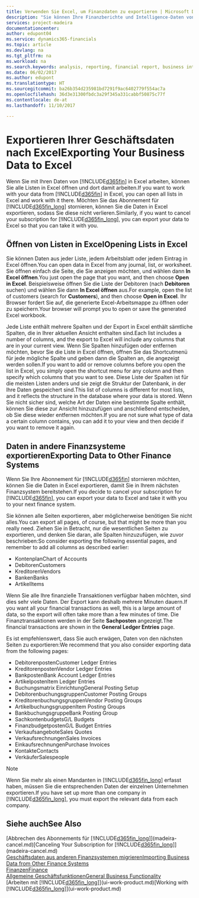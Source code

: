 ```yaml
---
title: Verwenden Sie Excel, um Finanzdaten zu exportieren | Microsoft Docs
description: "Sie können Ihre Finanzberichte und Intelligence-Daten von Dynamics 365 Business edition in Excel exportieren, oder Ihre Financials Daten in Excel öffnen."
services: project-madeira
documentationcenter: 
author: edupont04
ms.service: dynamics365-financials
ms.topic: article
ms.devlang: na
ms.tgt_pltfrm: na
ms.workload: na
ms.search.keywords: analysis, reporting, financial report, business intelligence, BI, Excel
ms.date: 06/02/2017
ms.author: edupont
ms.translationtype: HT
ms.sourcegitcommit: ba26b354d235981bd7291f9ac6402779f554ac7a
ms.openlocfilehash: 36d3e31300fbdc3a29f345a331cabbf50875c77f
ms.contentlocale: de-at
ms.lasthandoff: 11/10/2017

---
```

# <a name="exporting-your-business-data-to-excel"></a><span data-ttu-id="2e091-103">Exportieren Ihrer Geschäftsdaten nach Excel</span><span class="sxs-lookup"><span data-stu-id="2e091-103">Exporting Your Business Data to Excel</span></span>
<span data-ttu-id="2e091-104">Wenn Sie mit Ihren Daten von [!INCLUDE[d365fin](includes/d365fin_md.md)] in Excel arbeiten, können Sie alle Listen in Excel öffnen und dort damit arbeiten.</span><span class="sxs-lookup"><span data-stu-id="2e091-104">If you want to work with your data from [!INCLUDE[d365fin](includes/d365fin_md.md)] in Excel, you can open all lists in Excel and work with it there.</span></span> <span data-ttu-id="2e091-105">Möchten Sie das Abonnement für [!INCLUDE[d365fin_long](includes/d365fin_long_md.md)] stornieren, können Sie die Daten in Excel exportieren, sodass Sie diese nicht verlieren.</span><span class="sxs-lookup"><span data-stu-id="2e091-105">Similarly, if you want to cancel your subscription for [!INCLUDE[d365fin_long](includes/d365fin_long_md.md)], you can export your data to Excel so that you can take it with you.</span></span>

## <a name="opening-lists-in-excel"></a><span data-ttu-id="2e091-106">Öffnen von Listen in Excel</span><span class="sxs-lookup"><span data-stu-id="2e091-106">Opening Lists in Excel</span></span>
<span data-ttu-id="2e091-107">Sie können Daten aus jeder Liste, jedem Arbeitsblatt oder jedem Eintrag in Excel öffnen.</span><span class="sxs-lookup"><span data-stu-id="2e091-107">You can open data in Excel from any journal, list, or worksheet.</span></span> <span data-ttu-id="2e091-108">Sie öffnen einfach die Seite, die Sie anzeigen möchten, und wählen dann **In Excel öffnen**.</span><span class="sxs-lookup"><span data-stu-id="2e091-108">You just open the page that you want, and then choose **Open in Excel**.</span></span> <span data-ttu-id="2e091-109">Beispielsweise öffnen Sie die Liste der Debitoren (nach **Debitoren** suchen) und wählen Sie dann **In Excel öffnen** aus.</span><span class="sxs-lookup"><span data-stu-id="2e091-109">For example, open the list of customers (search for **Customers**), and then choose **Open in Excel**.</span></span> <span data-ttu-id="2e091-110">Ihr Browser fordert Sie auf, die generierte Excel-Arbeitsmappe zu öffnen oder zu speichern.</span><span class="sxs-lookup"><span data-stu-id="2e091-110">Your browser will prompt you to open or save the generated Excel workbook.</span></span>  

<span data-ttu-id="2e091-111">Jede Liste enthält mehrere Spalten und der Export in Excel enthält sämtliche Spalten, die in Ihrer aktuellen Ansicht enthalten sind.</span><span class="sxs-lookup"><span data-stu-id="2e091-111">Each list includes a number of columns, and the export to Excel will include any columns that are in your current view.</span></span> <span data-ttu-id="2e091-112">Wenn Sie Spalten hinzufügen oder entfernen möchten, bevor Sie die Liste in Excel öffnen, öffnen Sie das Shortcutmenü für jede mögliche Spalte und geben dann die Spalten an, die angezeigt werden sollen.</span><span class="sxs-lookup"><span data-stu-id="2e091-112">If you want to add or remove columns before you open the list in Excel, you simply open the shortcut menu for any column and then specify which columns that you want to see.</span></span> <span data-ttu-id="2e091-113">Diese Liste der Spalten ist für die meisten Listen anders und sie zeigt die Struktur der Datenbank, in der Ihre Daten gespeichert sind.</span><span class="sxs-lookup"><span data-stu-id="2e091-113">This list of columns is different for most lists, and it reflects the structure in the database where your data is stored.</span></span> <span data-ttu-id="2e091-114">Wenn Sie nicht sicher sind, welche Art der Daten eine bestimmte Spalte enthält, können Sie diese zur Ansicht hinzuzufügen und anschließend entscheiden, ob Sie diese wieder entfernen möchten.</span><span class="sxs-lookup"><span data-stu-id="2e091-114">If you are not sure what type of data a certain column contains, you can add it to your view and then decide if you want to remove it again.</span></span>  

## <a name="exporting-data-to-other-finance-systems"></a><span data-ttu-id="2e091-115">Daten in andere Finanzsysteme exportieren</span><span class="sxs-lookup"><span data-stu-id="2e091-115">Exporting Data to Other Finance Systems</span></span>
<span data-ttu-id="2e091-116">Wenn Sie Ihre Abonnement für [!INCLUDE[d365fin](includes/d365fin_md.md)] stornieren möchten, können Sie die Daten in Excel exportieren, damit Sie in Ihrem nächsten Finanzsystem bereitstehen.</span><span class="sxs-lookup"><span data-stu-id="2e091-116">If you decide to cancel your subscription for [!INCLUDE[d365fin](includes/d365fin_md.md)], you can export your data to Excel and take it with you to your next finance system.</span></span>  

<span data-ttu-id="2e091-117">Sie können alle Seiten exportieren, aber möglicherweise benötigen Sie nicht alles.</span><span class="sxs-lookup"><span data-stu-id="2e091-117">You can export all pages, of course, but that might be more than you really need.</span></span> <span data-ttu-id="2e091-118">Ziehen Sie in Betracht, nur die wesentlichen Seiten zu exportieren, und denken Sie daran, alle Spalten hinzuzufügen, wie zuvor beschrieben:</span><span class="sxs-lookup"><span data-stu-id="2e091-118">So consider exporting the following essential pages, and remember to add all columns as described earlier:</span></span>  

* <span data-ttu-id="2e091-119">Kontenplan</span><span class="sxs-lookup"><span data-stu-id="2e091-119">Chart of Accounts</span></span>  
* <span data-ttu-id="2e091-120">Debitoren</span><span class="sxs-lookup"><span data-stu-id="2e091-120">Customers</span></span>  
* <span data-ttu-id="2e091-121">Kreditoren</span><span class="sxs-lookup"><span data-stu-id="2e091-121">Vendors</span></span>  
* <span data-ttu-id="2e091-122">Banken</span><span class="sxs-lookup"><span data-stu-id="2e091-122">Banks</span></span>  
* <span data-ttu-id="2e091-123">Artikel</span><span class="sxs-lookup"><span data-stu-id="2e091-123">Items</span></span>  

<span data-ttu-id="2e091-124">Wenn Sie alle Ihre finanzielle Transaktionen verfügbar haben möchten, sind dies sehr viele Daten. Der Export kann deshalb  mehrere Minuten dauern.</span><span class="sxs-lookup"><span data-stu-id="2e091-124">If you want all your financial transactions as well, this is a large amount of data, so the export will often take more than a few minutes of time.</span></span> <span data-ttu-id="2e091-125">Die Finanztransaktionen werden in der Seite **Sachposten** angezeigt.</span><span class="sxs-lookup"><span data-stu-id="2e091-125">The financial transactions are shown in the **General Ledger Entries** page.</span></span>  

<span data-ttu-id="2e091-126">Es ist empfehlenswert, dass Sie auch erwägen, Daten von den nächsten Seiten zu exportieren:</span><span class="sxs-lookup"><span data-stu-id="2e091-126">We recommend that you also consider exporting data from the following pages:</span></span>  

* <span data-ttu-id="2e091-127">Debitorenposten</span><span class="sxs-lookup"><span data-stu-id="2e091-127">Customer Ledger Entries</span></span>  
* <span data-ttu-id="2e091-128">Kreditorenposten</span><span class="sxs-lookup"><span data-stu-id="2e091-128">Vendor Ledger Entries</span></span>  
* <span data-ttu-id="2e091-129">Bankposten</span><span class="sxs-lookup"><span data-stu-id="2e091-129">Bank Account Ledger Entries</span></span>  
* <span data-ttu-id="2e091-130">Artikelposten</span><span class="sxs-lookup"><span data-stu-id="2e091-130">Item Ledger Entries</span></span>  
* <span data-ttu-id="2e091-131">Buchungsmatrix Einrichtung</span><span class="sxs-lookup"><span data-stu-id="2e091-131">General Posting Setup</span></span>  
* <span data-ttu-id="2e091-132">Debitorenbuchungsgruppen</span><span class="sxs-lookup"><span data-stu-id="2e091-132">Customer Posting Groups</span></span>  
* <span data-ttu-id="2e091-133">Kreditorenbuchungsgruppen</span><span class="sxs-lookup"><span data-stu-id="2e091-133">Vendor Posting Groups</span></span>  
* <span data-ttu-id="2e091-134">Artikelbuchungsgruppen</span><span class="sxs-lookup"><span data-stu-id="2e091-134">Item Posting Groups</span></span>  
* <span data-ttu-id="2e091-135">Bankbuchungsgruppe</span><span class="sxs-lookup"><span data-stu-id="2e091-135">Bank Posting Group</span></span>  
* <span data-ttu-id="2e091-136">Sachkontenbudgets</span><span class="sxs-lookup"><span data-stu-id="2e091-136">G/L Budgets</span></span>  
* <span data-ttu-id="2e091-137">Finanzbudgetposten</span><span class="sxs-lookup"><span data-stu-id="2e091-137">G/L Budget Entries</span></span>  
* <span data-ttu-id="2e091-138">Verkaufsangebote</span><span class="sxs-lookup"><span data-stu-id="2e091-138">Sales Quotes</span></span>  
* <span data-ttu-id="2e091-139">Verkaufsrechnungen</span><span class="sxs-lookup"><span data-stu-id="2e091-139">Sales Invoices</span></span>  
* <span data-ttu-id="2e091-140">Einkaufsrechnungen</span><span class="sxs-lookup"><span data-stu-id="2e091-140">Purchase Invoices</span></span>  
* <span data-ttu-id="2e091-141">Kontakte</span><span class="sxs-lookup"><span data-stu-id="2e091-141">Contacts</span></span>  
* <span data-ttu-id="2e091-142">Verkäufer</span><span class="sxs-lookup"><span data-stu-id="2e091-142">Salespeople</span></span>  

> [!NOTE]  
>   <span data-ttu-id="2e091-143">Wenn Sie mehr als einen Mandanten in [!INCLUDE[d365fin_long](includes/d365fin_long_md.md)] erfasst haben, müssen Sie die entsprechenden Daten der einzelnen Unternehmen exportieren.</span><span class="sxs-lookup"><span data-stu-id="2e091-143">If you have set up more than one company in [!INCLUDE[d365fin_long](includes/d365fin_long_md.md)], you must export the relevant data from each company.</span></span>

## <a name="see-also"></a><span data-ttu-id="2e091-144">Siehe auch</span><span class="sxs-lookup"><span data-stu-id="2e091-144">See Also</span></span>
<span data-ttu-id="2e091-145">[Abbrechen des Abonnements für [!INCLUDE[d365fin_long](includes/d365fin_long_md.md)]](madeira-cancel.md)</span><span class="sxs-lookup"><span data-stu-id="2e091-145">[Canceling Your Subscription for [!INCLUDE[d365fin_long](includes/d365fin_long_md.md)]](madeira-cancel.md)</span></span>  
[<span data-ttu-id="2e091-146">Geschäftsdaten aus anderen Finanzsystemen migrieren</span><span class="sxs-lookup"><span data-stu-id="2e091-146">Importing Business Data from Other Finance Systems</span></span>](upload-data.md)  
[<span data-ttu-id="2e091-147">Finanzen</span><span class="sxs-lookup"><span data-stu-id="2e091-147">Finance</span></span>](finance.md)  
[<span data-ttu-id="2e091-148">Allgemeine Geschäftsfunktionen</span><span class="sxs-lookup"><span data-stu-id="2e091-148">General Business Functionality</span></span>](ui-across-business-areas.md)  
<span data-ttu-id="2e091-149">[Arbeiten mit [!INCLUDE[d365fin_long](includes/d365fin_long_md.md)]](ui-work-product.md)</span><span class="sxs-lookup"><span data-stu-id="2e091-149">[Working with [!INCLUDE[d365fin_long](includes/d365fin_long_md.md)]](ui-work-product.md)</span></span>  

